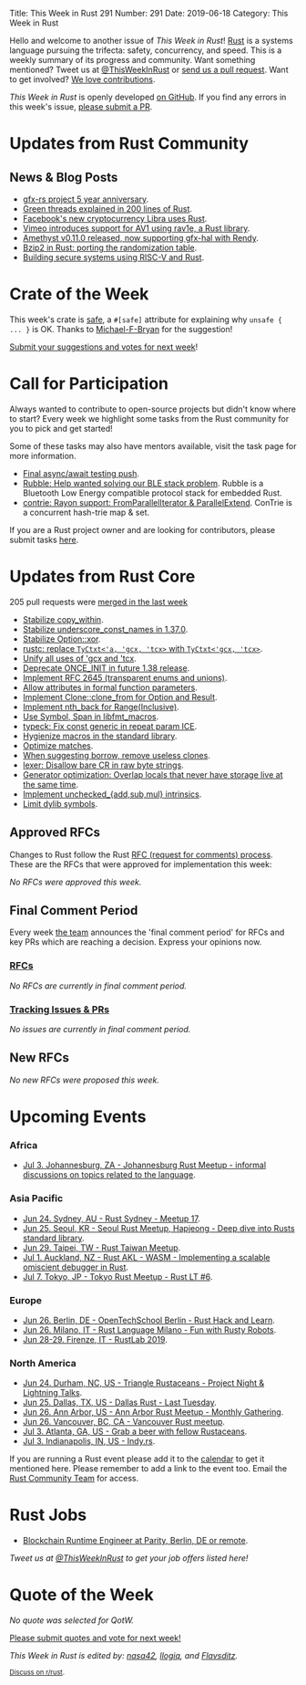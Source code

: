 Title: This Week in Rust 291
Number: 291
Date: 2019-06-18
Category: This Week in Rust

Hello and welcome to another issue of *This Week in Rust*!
[Rust](http://rust-lang.org) is a systems language pursuing the trifecta: safety, concurrency, and speed.
This is a weekly summary of its progress and community.
Want something mentioned? Tweet us at [@ThisWeekInRust](https://twitter.com/ThisWeekInRust) or [send us a pull request](https://github.com/cmr/this-week-in-rust).
Want to get involved? [We love contributions](https://github.com/rust-lang/rust/blob/master/CONTRIBUTING.md).

*This Week in Rust* is openly developed [on GitHub](https://github.com/cmr/this-week-in-rust).
If you find any errors in this week's issue, [please submit a PR](https://github.com/cmr/this-week-in-rust/pulls).

# Updates from Rust Community

## News & Blog Posts

* [gfx-rs project 5 year anniversary](https://gfx-rs.github.io/2019/06/12/anniversary-5.html).
* [Green threads explained in 200 lines of Rust](https://cfsamson.gitbook.io/green-threads-explained-in-200-lines-of-rust/).
* [Facebook's new cryptocurrency Libra uses Rust](https://developers.libra.org/docs/community/coding-guidelines).
* [Vimeo introduces support for AV1 using rav1e, a Rust library](https://press.vimeo.com/61553-vimeo-introduces-support-for-royalty-free-video-codec-av1).
* [Amethyst v0.11.0 released, now supporting gfx-hal with Rendy](https://amethyst.rs/posts/release-0-11).
* [Bzip2 in Rust: porting the randomization table](https://people.gnome.org/~federico/blog/bzip2-in-rust-randomization-table.html).
* [Building secure systems using RISC-V and Rust](https://content.riscv.org/wp-content/uploads/2019/06/14.05-building_secure_systems-1.pdf).

# Crate of the Week

This week's crate is [safe](https://github.com/Centril/rust-safe), a `#[safe]` attribute for explaining why `unsafe { ... }` is OK. Thanks to [Michael-F-Bryan](https://users.rust-lang.org/t/crate-of-the-week/2704/569) for the suggestion!

[Submit your suggestions and votes for next week][submit_crate]!

[submit_crate]: https://users.rust-lang.org/t/crate-of-the-week/2704

# Call for Participation

Always wanted to contribute to open-source projects but didn't know where to start?
Every week we highlight some tasks from the Rust community for you to pick and get started!

Some of these tasks may also have mentors available, visit the task page for more information.

* [Final async/await testing push](https://internals.rust-lang.org/t/final-async-await-testing-push/10423).
* [Rubble: Help wanted solving our BLE stack problem](https://mckeogh.tech/help-wanted-ble/). Rubble is a Bluetooth Low Energy compatible protocol stack for embedded Rust.
* [contrie: Rayon support: FromParallelIterator & ParallelExtend](https://github.com/vorner/contrie/issues/3). ConTrie is a concurrent hash-trie map & set.

If you are a Rust project owner and are looking for contributors, please submit tasks [here][guidelines].

[guidelines]: https://users.rust-lang.org/t/twir-call-for-participation/4821

# Updates from Rust Core

205 pull requests were [merged in the last week][merged]

[merged]: https://github.com/search?q=is%3Apr+org%3Arust-lang+is%3Amerged+merged%3A2019-06-10..2019-06-17

* [Stabilize copy_within](https://github.com/rust-lang/rust/pull/61398).
* [Stabilize underscore_const_names in 1.37.0](https://github.com/rust-lang/rust/pull/61347).
* [Stabilize Option::xor](https://github.com/rust-lang/rust/pull/60376).
* [rustc: replace `TyCtxt<'a, 'gcx, 'tcx>` with `TyCtxt<'gcx, 'tcx>`](https://github.com/rust-lang/rust/pull/61722).
* [Unify all uses of 'gcx and 'tcx](https://github.com/rust-lang/rust/pull/61817).
* [Deprecate ONCE_INIT in future 1.38 release](https://github.com/rust-lang/rust/pull/61757).
* [Implement RFC 2645 (transparent enums and unions)](https://github.com/rust-lang/rust/pull/60463).
* [Allow attributes in formal function parameters](https://github.com/rust-lang/rust/pull/60669).
* [Implement Clone::clone_from for Option and Result](https://github.com/rust-lang/rust/pull/61348).
* [Implement nth_back for Range(Inclusive)](https://github.com/rust-lang/rust/pull/61671).
* [Use Symbol, Span in libfmt_macros](https://github.com/rust-lang/rust/pull/61568).
* [typeck: Fix const generic in repeat param ICE](https://github.com/rust-lang/rust/pull/61698).
* [Hygienize macros in the standard library](https://github.com/rust-lang/rust/pull/61629).
* [Optimize matches](https://github.com/rust-lang/rust/pull/60730).
* [When suggesting borrow, remove useless clones](https://github.com/rust-lang/rust/pull/61143).
* [lexer: Disallow bare CR in raw byte strings](https://github.com/rust-lang/rust/pull/60793).
* [Generator optimization: Overlap locals that never have storage live at the same time](https://github.com/rust-lang/rust/pull/60187).
* [Implement unchecked_{add,sub,mul} intrinsics](https://github.com/rust-lang/miri/pull/776).
* [Limit dylib symbols](https://github.com/rust-lang/rust/pull/59752).

## Approved RFCs

Changes to Rust follow the Rust [RFC (request for comments)
process](https://github.com/rust-lang/rfcs#rust-rfcs). These
are the RFCs that were approved for implementation this week:

*No RFCs were approved this week.*

## Final Comment Period

Every week [the team](https://www.rust-lang.org/team.html) announces the
'final comment period' for RFCs and key PRs which are reaching a
decision. Express your opinions now.

### [RFCs](https://github.com/rust-lang/rfcs/labels/final-comment-period)

*No RFCs are currently in final comment period.*

### [Tracking Issues & PRs](https://github.com/rust-lang/rust/labels/final-comment-period)

*No issues are currently in final comment period.*

## New RFCs

*No new RFCs were proposed this week.*

# Upcoming Events

### Africa

* [Jul  3. Johannesburg, ZA - Johannesburg Rust Meetup - informal discussions on topics related to the language](https://www.meetup.com/Johannesburg-Rust-Meetup/events/dgqmbryzkbfb/).

### Asia Pacific

* [Jun 24. Sydney, AU - Rust Sydney - Meetup 17](https://www.meetup.com/Rust-Sydney/events/262194894/).
* [Jun 25. Seoul, KR - Seoul Rust Meetup, Hapjeong - Deep dive into Rusts standard library](https://www.meetup.com/Rust-Seoul-Meetup/events/srxvzqyzjbhc/).
* [Jun 29. Taipei, TW - Rust Taiwan Meetup](https://www.facebook.com/events/2824830874225735/).
* [Jul  1. Auckland, NZ - Rust AKL - WASM - Implementing a scalable omiscient debugger in Rust](https://www.meetup.com/rust-akl/events/259480968/).
* [Jul  7. Tokyo, JP - Tokyo Rust Meetup - Rust LT #6](https://rust.connpass.com/event/133657/).

### Europe

* [Jun 26. Berlin, DE - OpenTechSchool Berlin - Rust Hack and Learn](https://www.meetup.com/opentechschool-berlin/events/gkkttqyzjbjc/).
* [Jun 26. Milano, IT - Rust Language Milano - Fun with Rusty Robots](https://www.meetup.com/rust-language-milano/events/262155219).
* [Jun 28-29. Firenze, IT - RustLab 2019](https://www.rustlab.it/).

### North America

* [Jun 24. Durham, NC, US - Triangle Rustaceans - Project Night & Lightning Talks](https://www.meetup.com/triangle-rustaceans/events/mfglwpyzjbgc/).
* [Jun 25. Dallas, TX, US - Dallas Rust - Last Tuesday](https://www.meetup.com/Dallas-Rust/events/zfgwzmyzjbhc/).
* [Jun 26. Ann Arbor, US - Ann Arbor Rust Meetup - Monthly Gathering](https://www.meetup.com/Ann-Arbor-Rust-Meetup/events/vsncvqyzjbjc/).
* [Jun 26. Vancouver, BC, CA - Vancouver Rust meetup](https://www.meetup.com/Vancouver-Rust/events/fzqqwqyzjbjc/).
* [Jul  3. Atlanta, GA, US - Grab a beer with fellow Rustaceans](https://www.meetup.com/Rust-ATL/events/kkzkxqyzkbfb/).
* [Jul  3. Indianapolis, IN, US - Indy.rs](https://www.meetup.com/indyrs/events/mffbtpyzkbfb/).

If you are running a Rust event please add it to the [calendar] to get
it mentioned here. Please remember to add a link to the event too.
Email the [Rust Community Team][community] for access.

[calendar]: https://www.google.com/calendar/embed?src=apd9vmbc22egenmtu5l6c5jbfc%40group.calendar.google.com
[community]: mailto:community-team@rust-lang.org

# Rust Jobs

* [Blockchain Runtime Engineer at Parity, Berlin, DE or remote](https://www.parity.io/jobs/#berlin-blockchain-runtime-engineer).

*Tweet us at [@ThisWeekInRust](https://twitter.com/ThisWeekInRust) to get your job offers listed here!*

# Quote of the Week

*No quote was selected for QotW.*

[Please submit quotes and vote for next week!](https://users.rust-lang.org/t/twir-quote-of-the-week/328)

*This Week in Rust is edited by: [nasa42](https://github.com/nasa42), [llogiq](https://github.com/llogiq), and [Flavsditz](https://github.com/Flavsditz).*

<small>[Discuss on r/rust]().</small>
